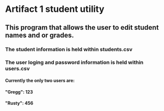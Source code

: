 # Artifact 1 student utility

##  This program that allows the user to edit student names and or grades.

### The student information is held within students.csv
### The user loging and password information is held within users.csv

#### Currently the only two users are:
####    "Gregg": 123
####    "Rusty": 456
